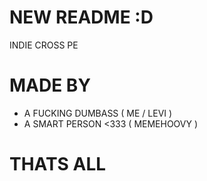 # NEW README :D
 INDIE CROSS PE
 
 
 # MADE BY
  - A FUCKING DUMBASS ( ME / LEVI )
  - A SMART PERSON <333 ( MEMEHOOVY )
  
  # THATS ALL 
